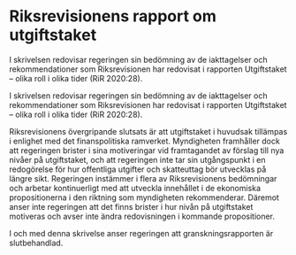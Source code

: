 # Riksrevisionens rapport om utgiftstaket

I skrivelsen redovisar regeringen sin bedömning av de iakttagelser och rekommendationer som Riksrevisionen har redovisat i rapporten Utgiftstaket – olika roll i olika tider (RiR 2020:28).

I skrivelsen redovisar regeringen sin bedömning av de iakttagelser och rekommendationer som Riksrevisionen har redovisat i rapporten Utgiftstaket – olika roll i olika tider (RiR 2020:28).

Riksrevisionens övergripande slutsats är att utgiftstaket i huvudsak tillämpas i enlighet med det finanspolitiska ramverket. Myndigheten framhåller dock att regeringen brister i sina motiveringar vid framtagandet av förslag till nya nivåer på utgiftstaket, och att regeringen inte tar sin utgångspunkt i en redogörelse för hur offentliga utgifter och skatteuttag bör utvecklas på längre sikt. Regeringen instämmer i flera av Riksrevisionens bedömningar och arbetar kontinuerligt med att utveckla innehållet i de ekonomiska propositionerna i den riktning som myndigheten rekommenderar. Däremot anser inte regeringen att det finns brister i hur nivån på utgiftstaket motiveras och avser inte ändra redovisningen i kommande propositioner.

I och med denna skrivelse anser regeringen att granskningsrapporten är slutbehandlad.

